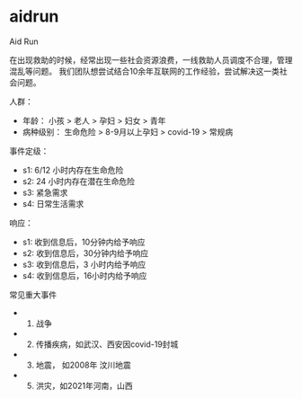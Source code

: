 # aidrun
Aid Run

在出现救助的时候，经常出现一些社会资源浪费，一线救助人员调度不合理，管理混乱等问题。  我们团队想尝试结合10余年互联网的工作经验，尝试解决这一类社会问题。

人群：
- 年龄： 小孩 > 老人 >  孕妇  > 妇女  > 青年
- 病种级别： 生命危险 > 8-9月以上孕妇 > covid-19 >  常规病 


事件定级：
- s1: 6/12 小时内存在生命危险
- s2: 24 小时内存在潜在生命危险
- s3: 紧急需求
- s4: 日常生活需求


响应：
- s1: 收到信息后，10分钟内给予响应
- s2: 收到信息后，30分钟内给予响应
- s3: 收到信息后，3 小时内给予响应
- s4: 收到信息后，16小时内给予响应



常见重大事件
- 1. 战争
- 2. 传播疾病，如武汉、西安因covid-19封城
- 3. 地震， 如2008年 汶川地震
- 5. 洪灾，如2021年河南，山西
